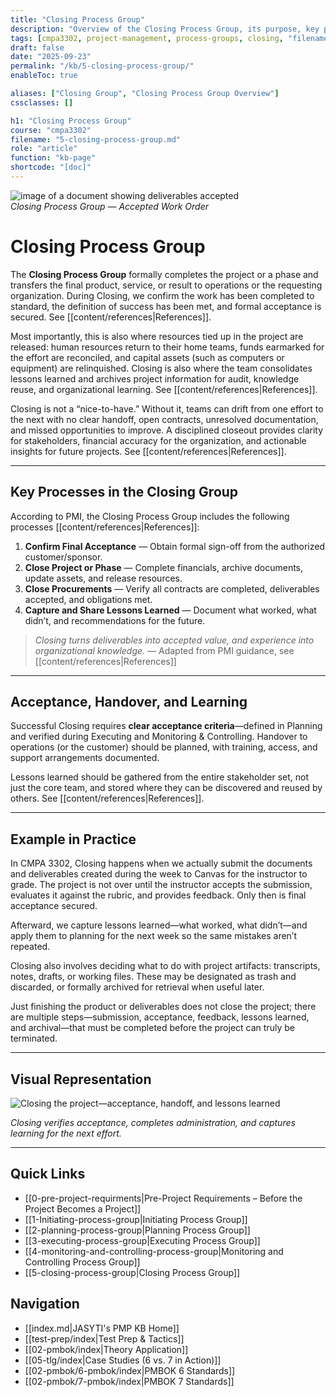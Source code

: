 ```yaml
---
title: "Closing Process Group"
description: "Overview of the Closing Process Group, its purpose, key processes, and role in final acceptance, handoff, and lessons learned."
tags: [cmpa3302, project-management, process-groups, closing, "filename:5-closing-process-group.md"]
draft: false
date: "2025-09-23"
permalink: "/kb/5-closing-process-group/"
enableToc: true

aliases: ["Closing Group", "Closing Process Group Overview"]
cssclasses: []

h1: "Closing Process Group"
course: "cmpa3302"
filename: "5-closing-process-group.md"
role: "article"
function: "kb-page"
shortcode: "[doc]"
---
```


![image of a document showing deliverables accepted](https://jasytionline.github.io/r72-pmp-exam-prep-knowledge-base/assets/accepted.jpg)  
*Closing Process Group — Accepted Work Order*

# Closing Process Group

The **Closing Process Group** formally completes the project or a phase and transfers the final product, service, or result to operations or the requesting organization. During Closing, we confirm the work has been completed to standard, the definition of success has been met, and formal acceptance is secured. See [[content/references|References]].  

Most importantly, this is also where resources tied up in the project are released: human resources return to their home teams, funds earmarked for the effort are reconciled, and capital assets (such as computers or equipment) are relinquished. Closing is also where the team consolidates lessons learned and archives project information for audit, knowledge reuse, and organizational learning. See [[content/references|References]].  

Closing is not a “nice-to-have.” Without it, teams can drift from one effort to the next with no clear handoff, open contracts, unresolved documentation, and missed opportunities to improve. A disciplined closeout provides clarity for stakeholders, financial accuracy for the organization, and actionable insights for future projects. See [[content/references|References]].

---

## Key Processes in the Closing Group

According to PMI, the Closing Process Group includes the following processes [[content/references|References]]:  

1. **Confirm Final Acceptance** — Obtain formal sign-off from the authorized customer/sponsor.  
2. **Close Project or Phase** — Complete financials, archive documents, update assets, and release resources.  
3. **Close Procurements** — Verify all contracts are completed, deliverables accepted, and obligations met.  
4. **Capture and Share Lessons Learned** — Document what worked, what didn’t, and recommendations for the future.  

> *Closing turns deliverables into accepted value, and experience into organizational knowledge.* — Adapted from PMI guidance, see [[content/references|References]]

---

## Acceptance, Handover, and Learning

Successful Closing requires **clear acceptance criteria**—defined in Planning and verified during Executing and Monitoring & Controlling. Handover to operations (or the customer) should be planned, with training, access, and support arrangements documented.  

Lessons learned should be gathered from the entire stakeholder set, not just the core team, and stored where they can be discovered and reused by others. See [[content/references|References]].  

---

## Example in Practice

In CMPA 3302, Closing happens when we actually submit the documents and deliverables created during the week to Canvas for the instructor to grade. The project is not over until the instructor accepts the submission, evaluates it against the rubric, and provides feedback. Only then is final acceptance secured.  

Afterward, we capture lessons learned—what worked, what didn’t—and apply them to planning for the next week so the same mistakes aren’t repeated.  

Closing also involves deciding what to do with project artifacts: transcripts, notes, drafts, or working files. These may be designated as trash and discarded, or formally archived for retrieval when useful later.  

Just finishing the product or deliverables does not close the project; there are multiple steps—submission, acceptance, feedback, lessons learned, and archival—that must be completed before the project can truly be terminated.

---

## Visual Representation

![Closing the project—acceptance, handoff, and lessons learned](close.jpg)  

*Closing verifies acceptance, completes administration, and captures learning for the next effort.*  

---

## Quick Links
- [[0-pre-project-requirments|Pre-Project Requirements – Before the Project Becomes a Project]]
- [[1-Initiating-process-group|Initiating Process Group]]
- [[2-planning-process-group|Planning Process Group]]
- [[3-executing-process-group|Executing Process Group]]
- [[4-monitoring-and-controlling-process-group|Monitoring and Controlling Process Group]]
- [[5-closing-process-group|Closing Process Group]]

## Navigation
- [[index.md|JASYTI's PMP KB Home]]
- [[test-prep/index|Test Prep & Tactics]]
- [[02-pmbok/index|Theory Application]]
- [[05-tlg/index|Case Studies (6 vs. 7 in Action)]]
- [[02-pmbok/6-pmbok/index|PMBOK 6 Standards]]
- [[02-pmbok/7-pmbok/index|PMBOK 7 Standards]]
